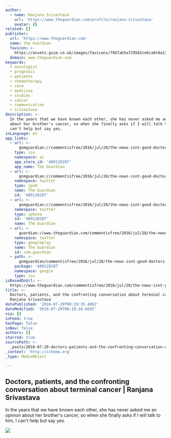 ```yaml
---
author:
  - name: Ranjana Srivastava
    url: 'https://www.theguardian.com/profile/ranjana-srivastava'
    avatar: {}
related: []
publisher:
  url: 'https://www.theguardian.com'
  name: the Guardian
  favicon: >-
    https://assets.guim.co.uk/images/favicons/79d7ab5a729562cebca9c6a13c324f0e/32x32.ico
  domain: www.theguardian.com
keywords:
  - oncologist
  - prognosis
  - patients
  - chemotherapy
  - care
  - medicine
  - studies
  - cancer
  - communication
  - srivastava
description: >-
  In the years that we have known each other, she has never asked me an opinion
  about her brother's cancer, so when she finally asks if I will talk to him, I
  can't help but say yes.
inLanguage: en
app_links:
  - url: >-
      gnmguardian://commentisfree/2016/jul/28/the-news-isnt-good-doctors-patients-and-the-confronting-conversation-about-terminal-cancer?contenttype=Article&source=applinks
    type: ios
    namespace: ai
    app_store_id: '409128287'
    app_name: The Guardian
  - url: >-
      gnmguardian://commentisfree/2016/jul/28/the-news-isnt-good-doctors-patients-and-the-confronting-conversation-about-terminal-cancer?contenttype=Article&source=twitter
    namespace: twitter
    type: ipad
    name: The Guardian
    id: '409128287'
  - url: >-
      gnmguardian://commentisfree/2016/jul/28/the-news-isnt-good-doctors-patients-and-the-confronting-conversation-about-terminal-cancer?contenttype=Article&source=twitter
    namespace: twitter
    type: iphone
    id: '409128287'
    name: The Guardian
  - url: >-
      guardian://www.theguardian.com/commentisfree/2016/jul/28/the-news-isnt-good-doctors-patients-and-the-confronting-conversation-about-terminal-cancer
    namespace: twitter
    type: googleplay
    name: The Guardian
    id: com.guardian
  - path: >-
      gnmguardian/commentisfree/2016/jul/28/the-news-isnt-good-doctors-patients-and-the-confronting-conversation-about-terminal-cancer?contenttype=Article&source=google
    package: '409128287'
    namespace: google
    type: ios
isBasedOnUrl: >-
  https://www.theguardian.com/commentisfree/2016/jul/28/the-news-isnt-good-doctors-patients-and-the-confronting-conversation-about-terminal-cancer
title: >-
  Doctors, patients, and the confronting conversation about terminal cancer |
  Ranjana Srivastava
datePublished: '2016-07-29T00:19:35.486Z'
dateModified: '2016-07-29T00:19:10.669Z'
via: {}
inFeed: true
hasPage: false
inNav: false
authors: []
starred: true
sourcePath: >-
  _posts/2016-07-29-doctors-patients-and-the-confronting-conversation-about-te.md
_context: 'http://schema.org'
_type: MediaObject

---
```

<article style=""><h1>Doctors, patients, and the confronting conversation about terminal cancer | Ranjana Srivastava</h1><p>In the years that we have known each other, she has never asked me an opinion about her brother's cancer, so when she finally asks if I will talk to him, I can't help but say yes.</p><img src="https://i.guim.co.uk/img/media/6533fad6f4e4bfdbc1498182e2a426c648906d78/0_342_5130_3078/5130.jpg?w=1200&amp;h=630&amp;q=55&amp;auto=format&amp;usm=12&amp;fit=crop&amp;bm=normal&amp;ba=bottom%2Cleft&amp;blend64=aHR0cHM6Ly91cGxvYWRzLmd1aW0uY28udWsvMjAxNi8wNS8yNS9vdmVybGF5LWxvZ28tMTIwMC05MF9vcHQucG5n&amp;s=ccd98a64fa1b5651b48ee6af3bcfc053" /></article>